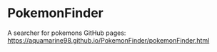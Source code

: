 # PokemonFinder
A searcher for pokemons
GitHub pages: https://aquamarine98.github.io/PokemonFinder/pokemonFinder.html
